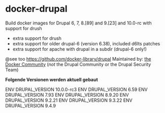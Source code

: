# docker-drupal

Build docker images for Drupal 6, 7, 8.[89] and 9.[23] and 10.0-rc with support for drush

* extra support for drush
* extra support for older drupal-6 (version 6.38), included d6lts patches
* extra support for apache with drupal in a subdir (drupal-6 only!)

@see too https://github.com/docker-library/drupal
Maintained by: [the Docker Community](https://github.com/docker-library/drupal) (*not* the Drupal Community or the Drupal Security Team)


**Folgende Versionen werden aktuell gebaut**

ENV DRUPAL_VERSION 10.0.0-rc3
ENV DRUPAL_VERSION 6.59
ENV DRUPAL_VERSION 7.93
ENV DRUPAL_VERSION 8.9.20
ENV DRUPAL_VERSION 9.2.21
ENV DRUPAL_VERSION 9.3.22
ENV DRUPAL_VERSION 9.4.9
